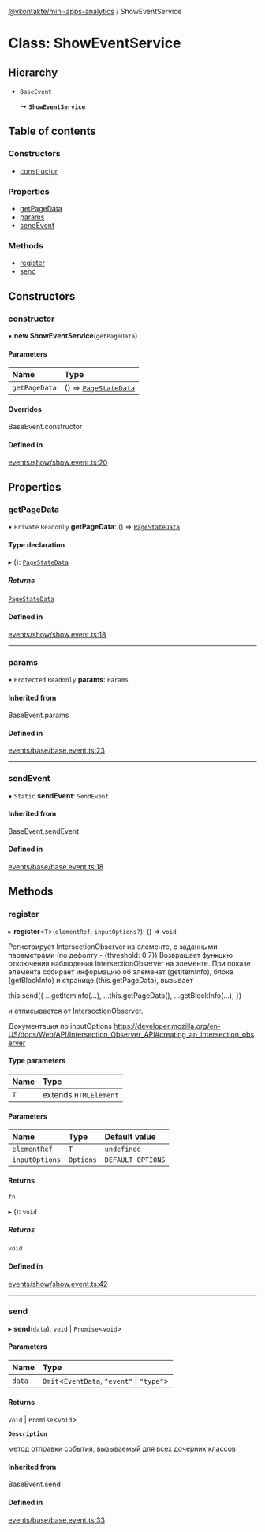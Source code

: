 [@vkontakte/mini-apps-analytics](../README.md) / ShowEventService

# Class: ShowEventService

## Hierarchy

- `BaseEvent`

  ↳ **`ShowEventService`**

## Table of contents

### Constructors

- [constructor](ShowEventService.md#constructor)

### Properties

- [getPageData](ShowEventService.md#getpagedata)
- [params](ShowEventService.md#params)
- [sendEvent](ShowEventService.md#sendevent)

### Methods

- [register](ShowEventService.md#register)
- [send](ShowEventService.md#send)

## Constructors

### constructor

• **new ShowEventService**(`getPageData`)

#### Parameters

| Name | Type |
| :------ | :------ |
| `getPageData` | () => [`PageStateData`](../README.md#pagestatedata) |

#### Overrides

BaseEvent.constructor

#### Defined in

[events/show/show.event.ts:20](https://github.com/VKCOM/mini-apps-analytics/blob/c7ae39f/packages/core/src/events/show/show.event.ts#L20)

## Properties

### getPageData

• `Private` `Readonly` **getPageData**: () => [`PageStateData`](../README.md#pagestatedata)

#### Type declaration

▸ (): [`PageStateData`](../README.md#pagestatedata)

##### Returns

[`PageStateData`](../README.md#pagestatedata)

#### Defined in

[events/show/show.event.ts:18](https://github.com/VKCOM/mini-apps-analytics/blob/c7ae39f/packages/core/src/events/show/show.event.ts#L18)

___

### params

• `Protected` `Readonly` **params**: `Params`

#### Inherited from

BaseEvent.params

#### Defined in

[events/base/base.event.ts:23](https://github.com/VKCOM/mini-apps-analytics/blob/c7ae39f/packages/core/src/events/base/base.event.ts#L23)

___

### sendEvent

▪ `Static` **sendEvent**: `SendEvent`

#### Inherited from

BaseEvent.sendEvent

#### Defined in

[events/base/base.event.ts:18](https://github.com/VKCOM/mini-apps-analytics/blob/c7ae39f/packages/core/src/events/base/base.event.ts#L18)

## Methods

### register

▸ **register**<`T`\>(`elementRef`, `inputOptions?`): () => `void`

Регистрирует IntersectionObserver на элементе, с заданными параметрами (по дефолту - {threshold: 0.7})
Возвращает функцию отключения наблюдения IntersectionObserver на элементе.
При показе элемента собирает информацию об элеменет (getItemInfo), блоке (getBlockInfo) и странице (this.getPageData),
вызывает

this.send({
    ...getItemInfo(...),
    ...this.getPageData(),
    ...getBlockInfo(...),
})

и отписывается от IntersectionObserver.

Документация по inputOptions https://developer.mozilla.org/en-US/docs/Web/API/Intersection_Observer_API#creating_an_intersection_observer

#### Type parameters

| Name | Type |
| :------ | :------ |
| `T` | extends `HTMLElement` |

#### Parameters

| Name | Type | Default value |
| :------ | :------ | :------ |
| `elementRef` | `T` | `undefined` |
| `inputOptions` | `Options` | `DEFAULT_OPTIONS` |

#### Returns

`fn`

▸ (): `void`

##### Returns

`void`

#### Defined in

[events/show/show.event.ts:42](https://github.com/VKCOM/mini-apps-analytics/blob/c7ae39f/packages/core/src/events/show/show.event.ts#L42)

___

### send

▸ **send**(`data`): `void` \| `Promise`<`void`\>

#### Parameters

| Name | Type |
| :------ | :------ |
| `data` | `Omit`<`EventData`, ``"event"`` \| ``"type"``\> |

#### Returns

`void` \| `Promise`<`void`\>

**`Description`**

метод отправки события, вызываемый для всех дочерних классов

#### Inherited from

BaseEvent.send

#### Defined in

[events/base/base.event.ts:33](https://github.com/VKCOM/mini-apps-analytics/blob/c7ae39f/packages/core/src/events/base/base.event.ts#L33)
